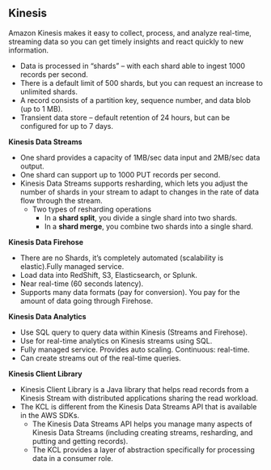 ## Kinesis

Amazon Kinesis makes it easy to collect, process, and analyze real-time, streaming data so you can get timely insights and react quickly to new information.

- Data is processed in “shards” – with each shard able to ingest 1000 records per second.
- There is a default limit of 500 shards, but you can request an increase to unlimited shards.
- A record consists of a partition key, sequence number, and data blob (up to 1 MB).
- Transient data store – default retention of 24 hours, but can be configured for up to 7 days.

__Kinesis Data Streams__

- One shard provides a capacity of 1MB/sec data input and 2MB/sec data output.
- One shard can support up to 1000 PUT records per second.
- Kinesis Data Streams supports resharding, which lets you adjust the number of shards in your stream to adapt to changes in the rate of data flow through the stream.
  - Two types of resharding operations
    - In a __shard split__, you divide a single shard into two shards.
    - In a __shard merge__, you combine two shards into a single shard.

__Kinesis Data Firehose__

- There are no Shards, it’s completely automated (scalability is elastic).Fully managed service.
- Load data into RedShift, S3, Elasticsearch, or Splunk.
- Near real-time (60 seconds latency).
- Supports many data formats (pay for conversion). You pay for the amount of data going through Firehose.

__Kinesis Data Analytics__

- Use SQL query to query data within Kinesis (Streams and Firehose).
- Use for real-time analytics on Kinesis streams using SQL.
- Fully managed service. Provides auto scaling. Continuous: real-time.
- Can create streams out of the real-time queries.

__Kinesis Client Library__

- Kinesis Client Library is a Java library that helps read records from a Kinesis Stream with distributed applications sharing the read workload.
- The KCL is different from the Kinesis Data Streams API that is available in the AWS SDKs.
    - The Kinesis Data Streams API helps you manage many aspects of Kinesis Data Streams (including creating streams, resharding, and putting and getting records).
    - The KCL provides a layer of abstraction specifically for processing data in a consumer role.